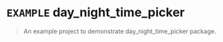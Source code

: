 # `EXAMPLE` day_night_time_picker

> An example project to demonstrate day_night_time_picker package.
